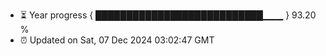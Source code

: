 - ⏳ Year progress { ███████████████████████████▁▁▁ } 93.20 %
- ⏰ Updated on Sat, 07 Dec 2024 03:02:47 GMT

